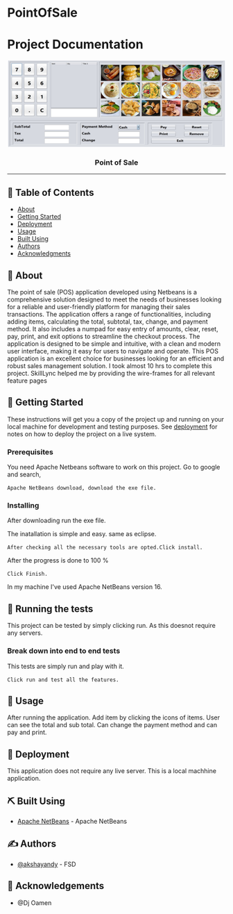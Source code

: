 # PointOfSale

# Project Documentation

<p align="center">
  <a href="" rel="noopener">
 <img width=500px height=200px src="POS.jpg" alt="Project logo"></a>
</p>


<h3 align="center">Point of Sale</h3>

---

## 📝 Table of Contents
- [About](#about)
- [Getting Started](#getting_started)
- [Deployment](#deployment)
- [Usage](#usage)
- [Built Using](#built_using)
- [Authors](#authors)
- [Acknowledgments](#acknowledgement)

## 🧐 About <a name = "about"></a>
The point of sale (POS) application developed using Netbeans is a comprehensive solution designed to meet the needs of businesses looking for a reliable and user-friendly platform for managing their sales transactions. The application offers a range of functionalities, including adding items, calculating the total, subtotal, tax, change, and payment method. It also includes a numpad for easy entry of amounts, clear, reset, pay, print, and exit options to streamline the checkout process. The application is designed to be simple and intuitive, with a clean and modern user interface, making it easy for users to navigate and operate. This POS application is an excellent choice for businesses looking for an efficient and robust sales management solution. I took almost 10 hrs to complete this project. SkillLync helped me by providing the wire-frames for all relevant feature pages

## 🏁 Getting Started <a name = "getting_started"></a>
These instructions will get you a copy of the project up and running on your local machine for development and testing purposes. See [deployment](#deployment) for notes on how to deploy the project on a live system.

### Prerequisites
You need Apache Netbeans software to work on this project.
Go to google and search,

```
Apache NetBeans download, download the exe file.
```

### Installing
After downloading run the exe file.

The inatallation is simple and easy. same as eclipse.

```
After checking all the necessary tools are opted.Click install.
```

After the progress is done to 100
%

```
Click Finish.
```

In my machine I've used Apache NetBeans version 16.

## 🔧 Running the tests <a name = "tests"></a>
This project can be tested by simply clicking run. As this doesnot require any servers.

### Break down into end to end tests
This tests are simply run and play with it.

```
Click run and test all the features.
```

## 🎈 Usage <a name="usage"></a>
After running the application. Add item by clicking the icons of items. User can see the total and sub total. Can change the payment method and can pay and print.

## 🚀 Deployment <a name = "deployment"></a>
This application does not require any live server. This is a local machhine application.

## ⛏️ Built Using <a name = "built_using"></a>
- [Apache NetBeans](https://netbeans.apache.org/) - Apache NetBeans

## ✍️ Authors <a name = "authors"></a>
- [@akshayandy](https://github.com/akshayandy) - FSD

## 🎉 Acknowledgements <a name = "acknowledgement"></a>
- @Dj Oamen
